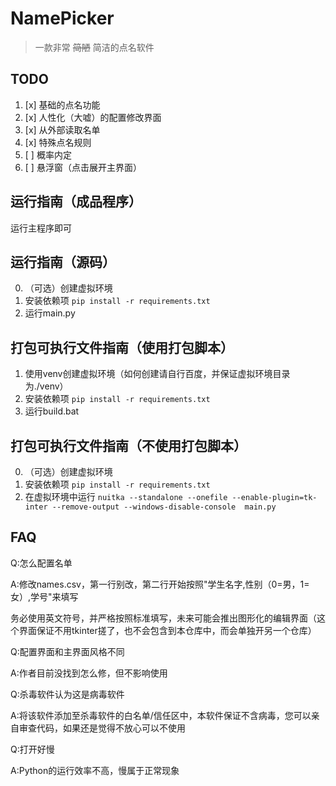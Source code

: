 # NamePicker
> 一款非常 ~~简陋~~ 简洁的点名软件

## TODO
1. [x] 基础的点名功能
2. [x] 人性化（大嘘）的配置修改界面
3. [x] 从外部读取名单
4. [x] 特殊点名规则
5. [ ] 概率内定
6. [ ] 悬浮窗（点击展开主界面）

## 运行指南（成品程序）
运行主程序即可

## 运行指南（源码）

0. （可选）创建虚拟环境
1. 安装依赖项
`pip install -r requirements.txt`
2. 运行main.py

## 打包可执行文件指南（使用打包脚本）

1. 使用venv创建虚拟环境（如何创建请自行百度，并保证虚拟环境目录为./venv）
2. 安装依赖项
`pip install -r requirements.txt`
3. 运行build.bat

## 打包可执行文件指南（不使用打包脚本）

0. （可选）创建虚拟环境
1. 安装依赖项
`pip install -r requirements.txt`
2. 在虚拟环境中运行
`nuitka --standalone --onefile --enable-plugin=tk-inter --remove-output --windows-disable-console  main.py`

## FAQ
Q:怎么配置名单

A:修改names.csv，第一行别改，第二行开始按照"学生名字,性别（0=男，1=女）,学号"来填写

务必使用英文符号，并严格按照标准填写，未来可能会推出图形化的编辑界面（这个界面保证不用tkinter搓了，也不会包含到本仓库中，而会单独开另一个仓库）

Q:配置界面和主界面风格不同

A:作者目前没找到怎么修，但不影响使用

Q:杀毒软件认为这是病毒软件

A:将该软件添加至杀毒软件的白名单/信任区中，本软件保证不含病毒，您可以亲自审查代码，如果还是觉得不放心可以不使用

Q:打开好慢

A:Python的运行效率不高，慢属于正常现象